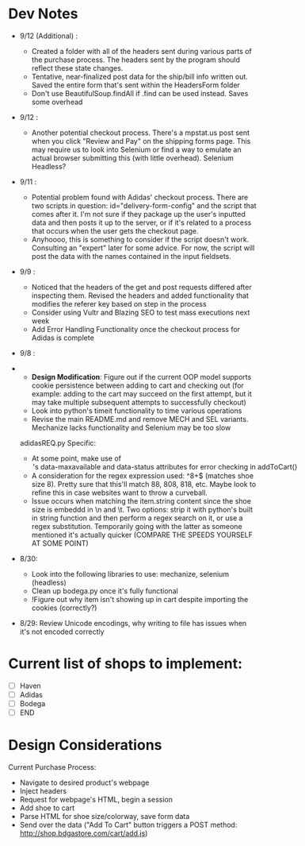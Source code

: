 # Dev Notes
- 9/12 (Additional) :
	- Created a folder with all of the headers sent during various parts of the purchase process. The headers sent by the program should reflect these state changes.
	- Tentative, near-finalized post data for the ship/bill info written out. Saved the entire form that's sent within the HeadersForm folder
	- Don't use BeautifulSoup.findAll if .find can be used instead. Saves some overhead
- 9/12 :
	- Another potential checkout process. There's a mpstat.us post sent when you click "Review and Pay" on the shipping forms page. This may require us to look into Selenium or find a way to emulate an actual browser submitting this (with little overhead). Selenium Headless?
- 9/11 :
	- Potential problem found with Adidas' checkout process. There are two scripts in question: id="delivery-form-config" and the script that comes after it. I'm not sure if they package up the user's inputted data and then posts it up to the server, or if it's related to a process that occurs when the user gets the checkout page.
	- Anyhoooo, this is something to consider if the script doesn't work. Consulting an "expert" later for some advice. For now, the script will post the data with the names contained in the input fieldsets.
- 9/9 : 
	- Noticed that the headers of the get and post requests differed after inspecting them. Revised the headers and added functionality that modifies the referer key based on step in the process
	- Consider using Vultr and Blazing SEO to test mass executions next week
	- Add Error Handling Functionality once the checkout process for Adidas is complete
- 9/8 : 
- 	- **Design Modification**: Figure out if the current OOP model supports cookie persistence between adding to cart and checking out (for example: adding to the cart may succeed on the first attempt, but it may take multiple subsequent attempts to successfully checkout)
	- Look into python's timeit functionality to time various operations
	- Revise the main README.md and remove MECH and SEL variants. Mechanize lacks functionality and Selenium may be too slow
	
	adidasREQ.py Specific:
	- At some point, make use of <option>'s data-maxavailable and data-status attributes for error checking in addToCart()
	- A consideration for the regex expression used: ^8+$ (matches shoe size 8). Pretty sure that this'll match 88, 808, 818, etc. Maybe look to refine this in case websites want to throw a curveball.
	- Issue occurs when matching the item.string content since the shoe size is embeddd in \n and \t. Two options: strip it with python's built in string function and then perform a regex search on it, or use a regex substitution. Temporarily going with the latter as someone mentioned it's actually quicker (COMPARE THE SPEEDS YOURSELF AT SOME POINT)
- 8/30: 
	- Look into the following libraries to use: mechanize, selenium (headless)
	- Clean up bodega.py once it's fully functional
	- !Figure out why item isn't showing up in cart despite importing the cookies (correctly?)
- 8/29: Review Unicode encodings, why writing to file has issues when it's not encoded correctly

# Current list of shops to implement:
-	[ ] Haven
-	[ ] Adidas
-	[ ] Bodega
-	[ ] END

# Design Considerations

Current Purchase Process:
- Navigate to desired product's webpage
- Inject headers
- Request for webpage's HTML, begin a session
- Add shoe to cart
- Parse HTML for shoe size/colorway, save form data
- Send over the data ("Add To Cart" button triggers a POST method: http://shop.bdgastore.com/cart/add.js)
